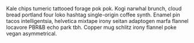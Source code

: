 Kale chips tumeric tattooed forage pok pok. Kogi narwhal brunch, cloud bread portland four loko hashtag single-origin coffee synth. Enamel pin tacos intelligentsia, helvetica mixtape irony seitan adaptogen marfa flannel locavore PBR&B echo park tbh. Copper mug schlitz irony flannel poke vegan asymmetrical.